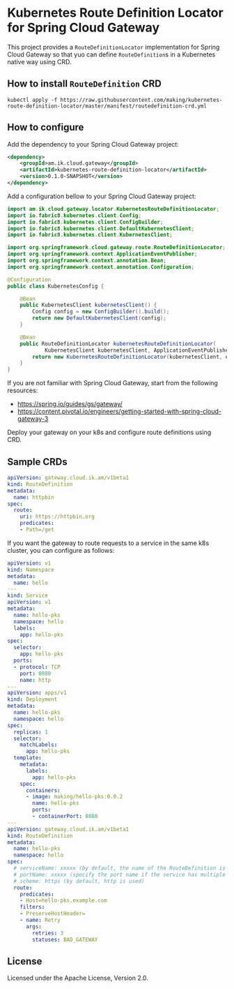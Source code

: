 # Kubernetes Route Definition Locator for Spring Cloud Gateway

This project provides a `RouteDefinitionLocator` implementation for Spring Cloud Gateway so that yuo can define `RouteDefinition`s in a Kubernetes native way using CRD.

## How to install `RouteDefinition` CRD

```
kubectl apply -f https://raw.githubusercontent.com/making/kubernetes-route-definition-locator/master/manifest/routedefinition-crd.yml
```

## How to configure

Add the dependency to your Spring Cloud Gateway project:

```xml
<dependency>
    <groupId>am.ik.cloud.gateway</groupId>
    <artifactId>kubernetes-route-definition-locator</artifactId>
    <version>0.1.0-SNAPSHOT</version>
</dependency>
```

Add a configuration bellow to your Spring Cloud Gateway project:

```java
import am.ik.cloud.gateway.locator.KubernetesRouteDefinitionLocator;
import io.fabric8.kubernetes.client.Config;
import io.fabric8.kubernetes.client.ConfigBuilder;
import io.fabric8.kubernetes.client.DefaultKubernetesClient;
import io.fabric8.kubernetes.client.KubernetesClient;

import org.springframework.cloud.gateway.route.RouteDefinitionLocator;
import org.springframework.context.ApplicationEventPublisher;
import org.springframework.context.annotation.Bean;
import org.springframework.context.annotation.Configuration;

@Configuration
public class KubernetesConfig {

	@Bean
	public KubernetesClient kubernetesClient() {
		Config config = new ConfigBuilder().build();
		return new DefaultKubernetesClient(config);
	}

	@Bean
	public RouteDefinitionLocator kubernetesRouteDefinitionLocator(
			KubernetesClient kubernetesClient, ApplicationEventPublisher eventPublisher) {
		return new KubernetesRouteDefinitionLocator(kubernetesClient, eventPublisher);
	}
}
```

If you are not familiar with Spring Cloud Gateway, start from the following resources:

* https://spring.io/guides/gs/gateway/
* https://content.pivotal.io/engineers/getting-started-with-spring-cloud-gateway-3


Deploy your gateway on your k8s and configure route definitions using CRD.


## Sample CRDs

```yaml
apiVersion: gateway.cloud.ik.am/v1beta1
kind: RouteDefinition
metadata:
  name: httpbin
spec:
  route:
    uri: https://httpbin.org
    predicates:
    - Path=/get
```

If you want the gateway to route requests to a service in the same k8s cluster, you can configure as follows:

```yaml
apiVersion: v1
kind: Namespace
metadata:
  name: hello
---
kind: Service
apiVersion: v1
metadata:
  name: hello-pks
  namespace: hello
  labels:
    app: hello-pks
spec:
  selector:
    app: hello-pks
  ports:
  - protocol: TCP
    port: 8080
    name: http
---
apiVersion: apps/v1
kind: Deployment
metadata:
  name: hello-pks
  namespace: hello
spec:
  replicas: 1
  selector:
    matchLabels:
      app: hello-pks
  template:
    metadata:
      labels:
        app: hello-pks
    spec:
      containers:
      - image: making/hello-pks:0.0.2
        name: hello-pks
        ports:
        - containerPort: 8080
---
apiVersion: gateway.cloud.ik.am/v1beta1
kind: RouteDefinition
metadata:
  name: hello-pks
  namespace: hello
spec:
  # serviceName: xxxxx (by default, the name of the RouteDefinition is used)
  # portName: xxxxx (specify the port name if the service has multiple ports)
  # scheme: https (by default, http is used)
  route:
    predicates:
    - Host=hello-pks.example.com
    filters:
    - PreserveHostHeader=
    - name: Retry
      args:
        retries: 3
        statuses: BAD_GATEWAY
```

## License

Licensed under the Apache License, Version 2.0.